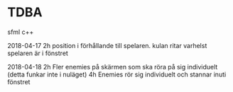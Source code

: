# TDBA
sfml c++

2018-04-17
2h position i förhållande till spelaren. kulan ritar varhelst spelaren är i fönstret

2018-04-18
2h Fler enemies på skärmen som ska röra på sig individuelt (detta funkar inte i nuläget)
4h Enemies rör sig individuelt och stannar inuti fönstret
